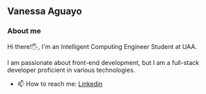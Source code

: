 ## Vanessa Aguayo 

### About me
Hi there!🖐, I'm an Intelligent Computing Engineer Student at UAA.

I am passionate about front-end development, but I am a full-stack developer proficient in various technologies.

- 📫 How to reach me: [Linkedin](https://www.linkedin.com/in/vanessa-aguayo-393402340/)
